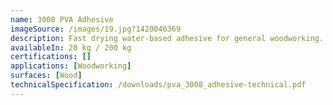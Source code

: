 ```yaml
---
name: 3008 PVA Adhesive
imageSource: /images/19.jpg?1420046369
description: Fast drying water-based adhesive for general woodworking.
availableIn: 20 kg / 200 kg
certifications: []
applications: [Woodworking]
surfaces: [Wood]
technicalSpecification: /downloads/pva_3008_adhesive-technical.pdf
---
```


